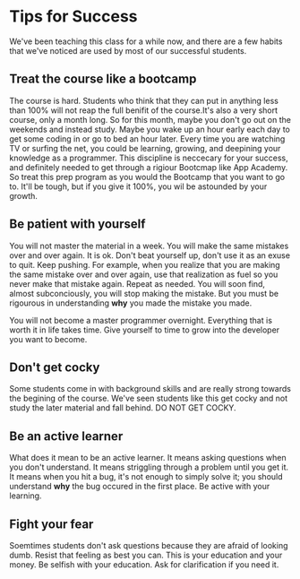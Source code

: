 # Tips for Success

We've been teaching this class for a while now, and there are a few habits that we've noticed  are used by most of our successful students.

## Treat the course like a bootcamp

The course is hard. Students who think that they can put in anything less than 100% will not reap the full benifit of the course.It's also a very short course, only a month long. So for this month, maybe you don't go out on the weekends and instead study. Maybe you wake up an hour early each day to get some coding in or go to bed an hour later. Every time you are watching TV or surfing the net, you could be learning, growing, and deepining your knowledge as a programmer. This discipline is neccecary for your success, and definitely needed to get through a rigiour Bootcmap like App Academy. So treat this prep program as you would the Bootcamp that you want to go to. It'll be tough, but if you give it 100%, you wil be astounded by your growth.

## Be patient with yourself

You will not master the material in a week. You will make the same mistakes over and over again. It is ok. Don't beat yourself up, don't use it as an exuse to quit. Keep pushing. For example, when you realize that you are making the same mistake over and over again, use that realization as fuel so you never make that mistake again. Repeat as needed. You will soon find, almost subconciously, you will stop making the mistake. But you must be rigourous in understanding **why** you made the mistake you made.

You will not become a master programmer overnight. Everything that is worth it in life takes time. Give yourself to time to grow into the developer you want to become.

## Don't get cocky

Some students come in with background skills and are really strong towards the begining of the course. We've seen students like this get cocky and not study the later material and fall behind. DO NOT GET COCKY.

## Be an active learner

What does it mean to be an active learner. It means asking questions when you don't understand. It means striggling through a problem until you get it. It means when you hit a bug, it's not enough to simply solve it; you should understand **why** the bug occured in the first place. Be active with your learning.

## Fight your fear

Soemtimes students don't ask questions because they are afraid of looking dumb. Resist that feeling as best you can. This is your education and your money. Be selfish with your education.  Ask for clarification if you need it. 
